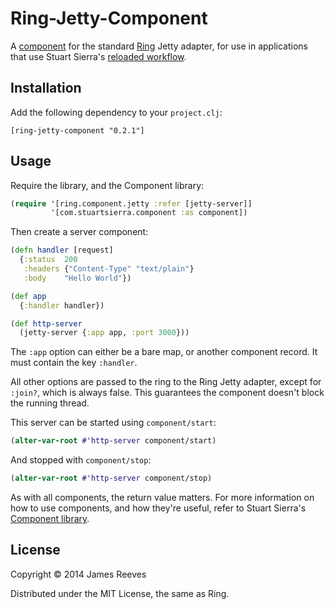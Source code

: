 # Ring-Jetty-Component

A [component][1] for the standard [Ring][2] Jetty adapter, for use in
applications that use Stuart Sierra's [reloaded workflow][3].

[1]: https://github.com/stuartsierra/component
[2]: https://github.com/ring-clojure/ring
[3]: http://thinkrelevance.com/blog/2013/06/04/clojure-workflow-reloaded

## Installation

Add the following dependency to your `project.clj`:

    [ring-jetty-component "0.2.1"]

## Usage

Require the library, and the Component library:

```clojure
(require '[ring.component.jetty :refer [jetty-server]]
         '[com.stuartsierra.component :as component])
```

Then create a server component:

```clojure
(defn handler [request]
  {:status  200
   :headers {"Content-Type" "text/plain"}
   :body    "Hello World"})

(def app
  {:handler handler})

(def http-server
  (jetty-server {:app app, :port 3000}))
```

The `:app` option can either be a bare map, or another component
record. It must contain the key `:handler`.

All other options are passed to the ring to the Ring Jetty adapter,
except for `:join?`, which is always false. This guarantees the
component doesn't block the running thread.

This server can be started using `component/start`:

```clojure
(alter-var-root #'http-server component/start)
```

And stopped with `component/stop`:

```clojure
(alter-var-root #'http-server component/stop)
```

As with all components, the return value matters. For more information
on how to use components, and how they're useful, refer to Stuart
Sierra's [Component library][1].

## License

Copyright © 2014 James Reeves

Distributed under the MIT License, the same as Ring.
